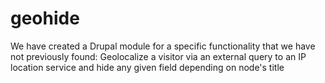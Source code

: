 # geohide
We have created a Drupal module for a specific functionality that we have not previously found: Geolocalize a visitor via an external query to an IP location service and hide any given field depending on node's title
